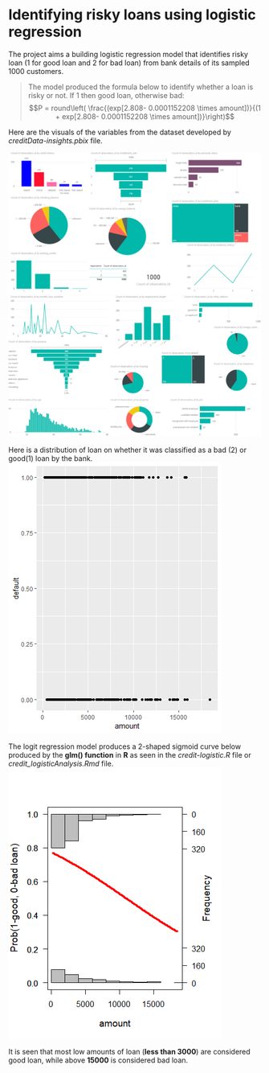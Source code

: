 # Identifying risky loans using logistic regression
The project aims a building logistic regression model that identifies risky loan (1 for good loan and 2 for bad loan) from bank details of its sampled 1000 customers.

>The model produced the formula below to identify whether a loan is risky or not. If 1 then good loan, otherwise bad:  $$P = round\left( \frac{(exp[2.808- 0.0001152208 \times amount])}{(1 + exp[2.808- 0.0001152208 \times amount])}\right)$$  

Here are the visuals of the variables from the dataset developed by _creditData-insights.pbix_ file.

![Image](https://github.com/Elaine-AL/Riskyloan_regression/blob/master/visualization%201.PNG)
![Image](https://github.com/Elaine-AL/Riskyloan_regression/blob/master/visualization%202.PNG)

Here is a distribution of loan on whether it was classified as a bad (2) or good(1) loan by the bank.
![Image](https://github.com/Elaine-AL/Riskyloan_regression/blob/master/amount%20of%20loan.png)

The logit regression model produces a 2-shaped sigmoid curve below produced by the **glm() function** in **R** as seen in the _credit-logistic.R_ file or _credit_logisticAnalysis.Rmd_ file. 
![Image](https://github.com/Elaine-AL/Riskyloan_regression/blob/master/amount%20of%20loan%20regression%20model.png)

It is seen that most low amounts of loan (**less than 3000**) are considered good loan, while above **15000** is considered bad loan.
